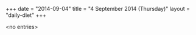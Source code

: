+++
date = "2014-09-04"
title = "4 September 2014 (Thursday)"
layout = "daily-diet"
+++


\<no entries\>

